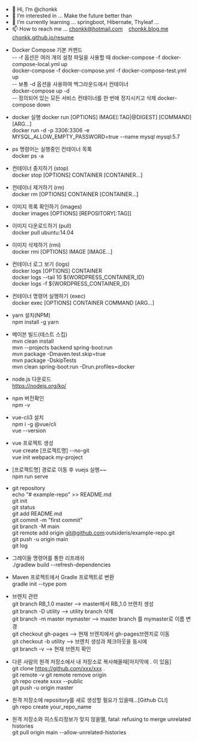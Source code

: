 - 👋 Hi, I’m @chonkk
- 👀 I’m interested in ... Make the future better than
- 🌱 I’m currently learning ... springboot, Hibernate, Thyleaf ...
- 📫 How to reach me ... chonkk@hotmail.com &nbsp;&nbsp;  [chonkk.blog.me](https://chonkk.blog.me)  &nbsp;&nbsp; [chonkk.github.io/resume](https://chonkk.github.io/resume)

<!---
chonkk/chonkk is a ✨ special ✨ repository because its `README.md` (this file) appears on your GitHub profile.
You can click the Preview link to take a look at your changes.
--->
- Docker Compose 기본 커맨드<br/>
-- -f 옵션은 여러 개의 설정 파일을 사용할 때
docker-compose -f docker-compose-local.yml up<br/>
docker-compose -f docker-compose.yml -f docker-compose-test.yml up<br/>
-- 보통 -d 옵션을 사용하여 백그라운드에서 컨테이너<br/>
docker-compose up -d<br/>
-- 정의되어 있는 모든 서비스 컨테이너를 한 번에 정지시키고 삭제
docker-compose down

- docker 실행
docker run [OPTIONS] IMAGE[:TAG|@DIGEST] [COMMAND] [ARG...]<br/>
docker run -d -p 3306:3306 -e MYSQL_ALLOW_EMPTY_PASSWORD=true --name mysql mysql:5.7
- ps 명령어는 실행중인 컨테이너 목록<br/>
docker ps -a<br/>
- 컨테이너 중지하기 (stop)<br/>
docker stop [OPTIONS] CONTAINER [CONTAINER...]<br/>
- 컨테이너 제거하기 (rm)<br/>
docker rm [OPTIONS] CONTAINER [CONTAINER...]<br/>
- 이미지 목록 확인하기 (images)<br/>
docker images [OPTIONS] [REPOSITORY[:TAG]]<br/>
- 이미지 다운로드하기 (pull)<br/>
docker pull ubuntu:14.04<br/>
- 이미지 삭제하기 (rmi)<br/>
docker rmi [OPTIONS] IMAGE [IMAGE...]<br/>
- 컨테이너 로그 보기 (logs)<br/>
docker logs [OPTIONS] CONTAINER<br/>
docker logs --tail 10 ${WORDPRESS_CONTAINER_ID}<br/>
docker logs -f ${WORDPRESS_CONTAINER_ID}<br/>
- 컨테이너 명령어 실행하기 (exec)<br/>
docker exec [OPTIONS] CONTAINER COMMAND [ARG...]<br/>


- yarn 설치(NPM)<br/>
npm install -g yarn

- 메이븐 빌드(테스트 스킵)<br/>
mvn clean install<br/>
mvn --projects backend spring-boot:run<br/>
mvn package -Dmaven.test.skip=true<br/>
mvn package -DskipTests<br/>
mvn clean spring-boot:run -Drun.profiles=docker

- node.js 다운로드<br/>
https://nodejs.org/ko/ 

- npm 버전확인<br/>
npm -v

- vue-cli3 설치<br/>
npm i -g @vue/cli <br/>
vue --version

- vue 프로젝트 생성<br/>
vue create [프로젝트명] --no-git <br/>
vue init webpack my-project

- [프로젝트명] 경로로 이동 후 vuejs 실행~~<br/>
npm run serve

- git repository <br/>
echo "# example-repo" >> README.md<br/>
git init<br/>
git status<br/>
git add README.md<br/>
git commit -m "first commit"<br/>
git branch -M main<br/>
git remote add origin git@github.com:outsideris/example-repo.git<br/>
git push -u origin main<br/>
git log

- 그레이들 명령어를 통한 리프레쉬<br/>
./gradlew build --refresh-dependencies
- Maven 프로젝트에서 Gradle 프로젝트로 변환<br/>
 gradle init --type pom
- 브렌치 관련<br/>
git branch RB_1.0 master  --> master에서 RB_1.0 브렌치 생성<br/>
git branch -D utility  --> utility branch 삭제<br/>
git branch -m master mymaster  --> master branch 를 mymaster로 이름 변경<br/>
git checkout gh-pages  --> 현재 브렌치에서 gh-pages브렌치로 이동<br/>
git checkout -b utility  --> 브렌치 생성과 체크아웃을 동시에 <br/>
git branch -v --> 현재 브렌치 확인<br/>
- 다른 사람의 원격 저장소에서 내 저장소로 복사해올때[마지막에 . 이 있음]<br/>
git clone https://github.com/xxx/xxx .<br/>
git remote -v
git remote remove origin<br/>
gh repo create xxxx --public<br/>
git push -u origin master

- 원격 저장소에 repository를 새로 생성할 필요가 있을때...[Github CLI]<br/>
gh repo create your_repo_name
- 원격 저장소와 히스토리정보가 맞지 않을땔, fatal: refusing to merge unrelated histories<br/>
git pull origin main --allow-unrelated-histories
